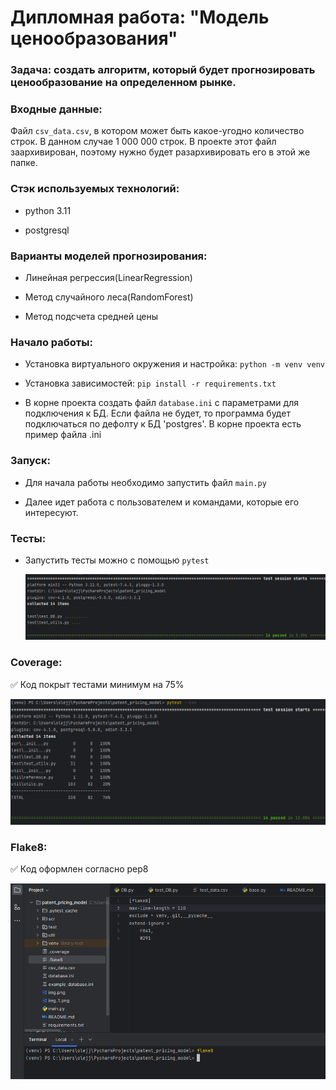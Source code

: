 <H1>Дипломная работа: "Модель ценообразования"</H1>
<H3>Задача: создать алгоритм, который будет прогнозировать ценообразование на определенном рынке.</H3>
<H3>Входные данные:</H3>

Файл `csv_data.csv`, в котором может быть какое-угодно количество строк. В данном случае 1 000 000 строк.
В проекте этот файл заархивирован, поэтому нужно будет разархивировать его в этой же папке.
<H3>Стэк используемых технологий:</H3>

 - python 3.11
  
 - postgresql

<H3>Варианты моделей прогнозирования:</H3>

 - Линейная регрессия(LinearRegression)
 
 - Метод случайного леса(RandomForest)
   
 - Метод подсчета средней цены
<H3>Начало работы:</H3>

- Установка виртуального окружения и настройка: ```python -m venv venv```
 
 - Установка зависимостей: ```pip install -r requirements.txt```

 - В корне проекта создать файл `database.ini` с параметрами для подключения к БД. Если файла не будет, 
то программа будет подключаться по дефолту к БД 'postgres'. В корне проекта есть пример файла .ini

<H3>Запуск:</H3>

- Для начала работы необходимо запустить файл `main.py`

- Далее идет работа с пользователем и командами, которые его интересуют.
<H3>Тесты:</H3>

- Запустить тесты можно с помощью ```pytest```

  ![img_1.png](media/img_1.png)
<H3>Coverage:</H3>
✅ Код покрыт тестами минимум на 75%

![img.png](media/img.png)
<H3>Flake8:</H3>
✅ Код оформлен согласно pep8

![img_2.png](media/img_2.png)
